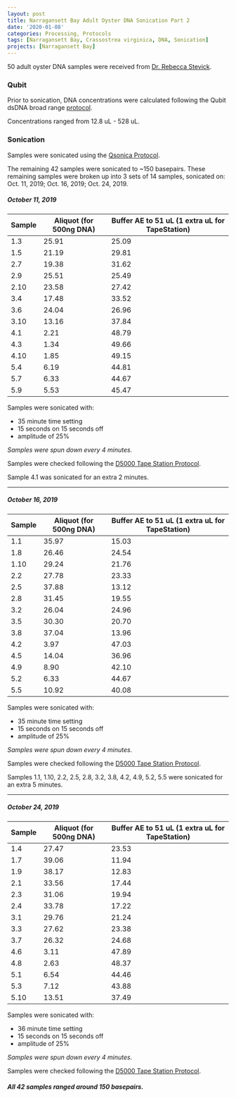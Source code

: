 ```yaml
---
layout: post
title: Narragansett Bay Adult Oyster DNA Sonication Part 2
date: '2020-01-08'
categories: Processing, Protocols
tags: [Narragansett Bay, Crassostrea virginica, DNA, Sonication]
projects: [Narragansett Bay]
---
```


50 adult oyster DNA samples were received from [Dr. Rebecca Stevick](https://github.com/rjstevick).

### Qubit
Prior to sonication, DNA concentrations were calculated following the Qubit dsDNA broad range [protocol](https://meschedl.github.io/MESPutnam_Open_Lab_Notebook/Qubit-Protocol/).

Concentrations ranged from 12.8 uL - 528 uL.

### Sonication

Samples were sonicated using the [Qsonica Protocol](https://meschedl.github.io/MESPutnam_Open_Lab_Notebook/Qsonica/).

The remaining 42 samples were sonicated to ~150 basepairs. These remaining samples were broken up into 3 sets of 14 samples, sonicated on: Oct. 11, 2019; Oct. 16, 2019; Oct. 24, 2019.

##### October 11, 2019

|Sample|Aliquot (for 500ng DNA)|Buffer AE to 51 uL (1 extra uL for TapeStation)|
|---|---|---|
|1.3|25.91|25.09|
|1.5|21.19|29.81|
|2.7|19.38|31.62|
|2.9|25.51|25.49|
|2.10|23.58|27.42|
|3.4|17.48|33.52|
|3.6|24.04|26.96|
|3.10|13.16|37.84|
|4.1|2.21|48.79|
|4.3|1.34|49.66|
|4.10|1.85|49.15|
|5.4|6.19|44.81|
|5.7|6.33|44.67|
|5.9|5.53|45.47|


Samples were sonicated with:

- 35 minute time setting
- 15 seconds on 15 seconds off
- amplitude of 25%

*Samples were spun down every 4 minutes.*

Samples were checked following the [D5000 Tape Station Protocol](https://github.com/meschedl/MESPutnam_Open_Lab_Notebook/blob/master/_posts/2019-07-30-DNA-Tapestation.md).

Sample 4.1 was sonicated for an extra 2 minutes.

----

##### October 16, 2019

|Sample|Aliquot (for 500ng DNA)|Buffer AE to 51 uL (1 extra uL for TapeStation)|
|---|---|---|
|1.1|35.97|15.03|
|1.8|26.46|24.54|
|1.10|29.24|21.76|
|2.2|27.78|23.33|
|2.5|37.88|13.12|
|2.8|31.45|19.55|
|3.2|26.04|24.96|
|3.5|30.30|20.70|
|3.8|37.04|13.96|
|4.2|3.97|47.03|
|4.5|14.04|36.96|
|4.9|8.90|42.10|
|5.2|6.33|44.67|
|5.5|10.92|40.08|


Samples were sonicated with:

- 35 minute time setting
- 15 seconds on 15 seconds off
- amplitude of 25%

*Samples were spun down every 4 minutes.*

Samples were checked following the [D5000 Tape Station Protocol](https://github.com/meschedl/MESPutnam_Open_Lab_Notebook/blob/master/_posts/2019-07-30-DNA-Tapestation.md).

Samples 1.1, 1.10, 2.2, 2.5, 2.8, 3.2, 3.8, 4.2, 4.9, 5.2, 5.5 were sonicated for an extra 5 minutes.

----

##### October 24, 2019

|Sample|Aliquot (for 500ng DNA)|Buffer AE to 51 uL (1 extra uL for TapeStation)|
|---|---|---|
|1.4|27.47|23.53|
|1.7|39.06|11.94|
|1.9|38.17|12.83|
|2.1|33.56|17.44|
|2.3|31.06|19.94|
|2.4|33.78|17.22|
|3.1|29.76|21.24|
|3.3|27.62|23.38|
|3.7|26.32|24.68|
|4.6|3.11|47.89|
|4.8|2.63|48.37|
|5.1|6.54|44.46|
|5.3|7.12|43.88|
|5.10|13.51|37.49|


Samples were sonicated with:

- 36 minute time setting
- 15 seconds on 15 seconds off
- amplitude of 25%

*Samples were spun down every 4 minutes.*

Samples were checked following the [D5000 Tape Station Protocol](https://github.com/meschedl/MESPutnam_Open_Lab_Notebook/blob/master/_posts/2019-07-30-DNA-Tapestation.md).

##### All 42 samples ranged around 150 basepairs.
